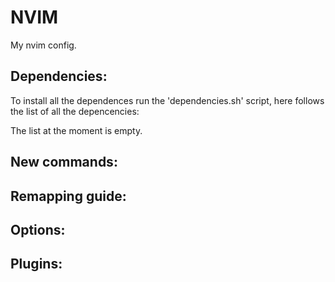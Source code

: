 # NVIM

My nvim config.

## Dependencies:

To install all the dependences run the 'dependencies.sh' script, here follows the list of all the depencencies:

The list at the moment is empty.

## New commands:

## Remapping guide:

## Options:

## Plugins:


